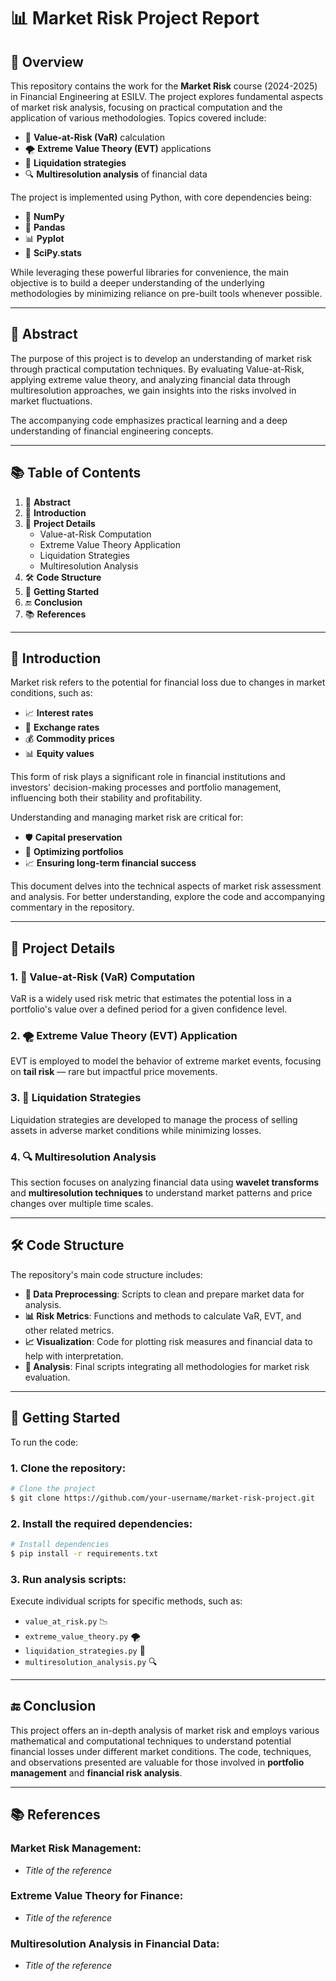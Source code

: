 # 📊 Market Risk Project Report

## 📝 Overview
This repository contains the work for the **Market Risk** course (2024-2025) in Financial Engineering at ESILV. The project explores fundamental aspects of market risk analysis, focusing on practical computation and the application of various methodologies. Topics covered include:

- 💼 **Value-at-Risk (VaR)** calculation
- 🌪 **Extreme Value Theory (EVT)** applications
- 🏦 **Liquidation strategies**
- 🔍 **Multiresolution analysis** of financial data

The project is implemented using Python, with core dependencies being:

- 🐍 **NumPy**
- 🐼 **Pandas**
- 📊 **Pyplot**
- 🧮 **SciPy.stats**

While leveraging these powerful libraries for convenience, the main objective is to build a deeper understanding of the underlying methodologies by minimizing reliance on pre-built tools whenever possible.

---

## 🌟 Abstract
The purpose of this project is to develop an understanding of market risk through practical computation techniques. By evaluating Value-at-Risk, applying extreme value theory, and analyzing financial data through multiresolution approaches, we gain insights into the risks involved in market fluctuations.

The accompanying code emphasizes practical learning and a deep understanding of financial engineering concepts.

---

## 📚 Table of Contents
1. 📖 **Abstract**
2. 🔎 **Introduction**
3. 🔢 **Project Details**
    - Value-at-Risk Computation
    - Extreme Value Theory Application
    - Liquidation Strategies
    - Multiresolution Analysis
4. 🛠 **Code Structure**
5. 🚀 **Getting Started**
6. 🔚 **Conclusion**
7. 📚 **References**

---

## 🔎 Introduction
Market risk refers to the potential for financial loss due to changes in market conditions, such as:

- 📈 **Interest rates**
- 💱 **Exchange rates**
- 💰 **Commodity prices**
- 📊 **Equity values**

This form of risk plays a significant role in financial institutions and investors' decision-making processes and portfolio management, influencing both their stability and profitability.

Understanding and managing market risk are critical for:

- 🛡 **Capital preservation**
- 💼 **Optimizing portfolios**
- 📈 **Ensuring long-term financial success**

This document delves into the technical aspects of market risk assessment and analysis. For better understanding, explore the code and accompanying commentary in the repository.

---

## 🔢 Project Details
### 1. 💼 Value-at-Risk (VaR) Computation
VaR is a widely used risk metric that estimates the potential loss in a portfolio's value over a defined period for a given confidence level.

### 2. 🌪 Extreme Value Theory (EVT) Application
EVT is employed to model the behavior of extreme market events, focusing on **tail risk** — rare but impactful price movements.

### 3. 🏦 Liquidation Strategies
Liquidation strategies are developed to manage the process of selling assets in adverse market conditions while minimizing losses.

### 4. 🔍 Multiresolution Analysis
This section focuses on analyzing financial data using **wavelet transforms** and **multiresolution techniques** to understand market patterns and price changes over multiple time scales.

---

## 🛠 Code Structure
The repository's main code structure includes:

- **📂 Data Preprocessing**: Scripts to clean and prepare market data for analysis.
- **📊 Risk Metrics**: Functions and methods to calculate VaR, EVT, and other related metrics.
- **📈 Visualization**: Code for plotting risk measures and financial data to help with interpretation.
- **🧩 Analysis**: Final scripts integrating all methodologies for market risk evaluation.

---

## 🚀 Getting Started
To run the code:

### 1. Clone the repository:
```bash
# Clone the project
$ git clone https://github.com/your-username/market-risk-project.git
```

### 2. Install the required dependencies:
```bash
# Install dependencies
$ pip install -r requirements.txt
```

### 3. Run analysis scripts:
Execute individual scripts for specific methods, such as:

- `value_at_risk.py` 📉
- `extreme_value_theory.py` 🌪
- `liquidation_strategies.py` 💼
- `multiresolution_analysis.py` 🔍

---

## 🔚 Conclusion
This project offers an in-depth analysis of market risk and employs various mathematical and computational techniques to understand potential financial losses under different market conditions. The code, techniques, and observations presented are valuable for those involved in **portfolio management** and **financial risk analysis**.

---

## 📚 References
### Market Risk Management:
- _Title of the reference_

### Extreme Value Theory for Finance:
- _Title of the reference_

### Multiresolution Analysis in Financial Data:
- _Title of the reference_
